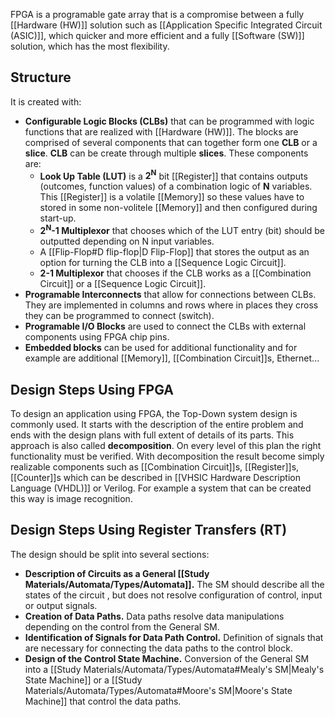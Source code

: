 FPGA is a programable gate array that is a compromise between a fully [[Hardware (HW)]] solution such as [[Application Specific Integrated Circuit (ASIC)]], which quicker and more efficient and a fully [[Software (SW)]] solution, which has the most flexibility.
## Structure
It is created with:
- **Configurable Logic Blocks (CLBs)** that can be programmed with logic functions that are realized with [[Hardware (HW)]]. The blocks are comprised of several components that can together form one **CLB** or a **slice**. **CLB** can be create through multiple **slices**. These components are:
	- **Look Up Table (LUT)** is a **2<sup>N</sup>** bit [[Register]] that contains outputs (outcomes, function values) of a combination logic of **N** variables. This [[Register]] is a volatile [[Memory]] so these values have to stored in some non-volitele [[Memory]] and then configured during start-up.
	- **2<sup>N</sup>-1 Multiplexor** that chooses which of the LUT entry (bit) should be outputted depending on N input variables.
	- A [[Flip-Flop#D flip-flop|D Flip-Flop]] that stores the output as an option for turning the CLB into a [[Sequence Logic Circuit]].
	- **2-1 Multiplexor** that chooses if the CLB works as a [[Combination Circuit]] or a [[Sequence Logic Circuit]].
- **Programable Interconnects** that allow for connections between CLBs. They are implemented in columns and rows where in places they cross they can be programmed to connect (switch).
- **Programable I/O Blocks** are used to connect the CLBs with external components using FPGA chip pins.
- **Embedded blocks** can be used for additional functionality and for example are additional [[Memory]], [[Combination Circuit]]s, Ethernet...
## Design Steps Using FPGA
To design an application using FPGA, the Top-Down system design is commonly used. It starts with the description of the entire problem and ends with the design plans with full extent of details of its parts. This approach is also called **decomposition**. On every level of this plan the right functionality must be verified. With decomposition the result become simply realizable components such as [[Combination Circuit]]s, [[Register]]s, [[Counter]]s which can be described in [[VHSIC Hardware Description Language (VHDL)]] or Verilog. For example a system that can be created this way is image recognition.
## Design Steps Using Register Transfers (RT)
The design should be split into several sections:
- **Description of Circuits as a General [[Study Materials/Automata/Types/Automata]].** The SM should describe all the states of the circuit , but does not resolve configuration of control, input or output signals.
- **Creation of Data Paths.** Data paths resolve data manipulations depending on the control from the General SM.
- **Identification of Signals for Data Path Control.** Definition of signals that are necessary for connecting the data paths to the control block.
- **Design of the Control State Machine.** Conversion of the General SM into a [[Study Materials/Automata/Types/Automata#Mealy's SM|Mealy's State Machine]] or a [[Study Materials/Automata/Types/Automata#Moore's SM|Moore's State Machine]] that control the data paths. 